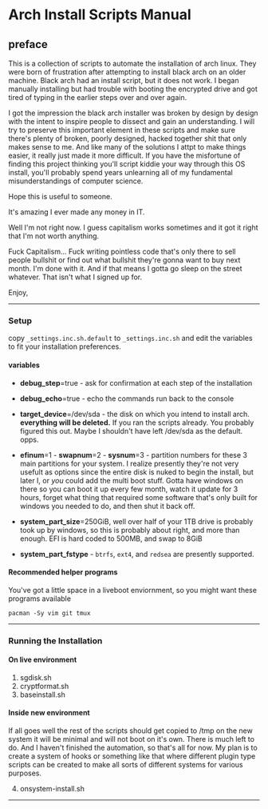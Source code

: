 # Arch Install Scripts Manual

## preface

This is a collection of scripts to automate the installation of arch linux. They were born of frustration after attempting to install black arch on an older machine. Black arch had an install script, but it does not work. I began manually installing but had trouble with booting the encrypted drive and got tired of typing in the earlier steps over and over again.

I got the impression the black arch installer was broken by design
by design with the intent to inspire people to dissect and gain an understanding. I will try to preserve this important element in these scripts and make sure there's plenty of broken, poorly designed, hacked together shit that only makes sense to me. And like many of the solutions I attpt to make things easier, it really just made it more difficult. If you have the misfortune of finding this project thinking you'll script kiddie your way through this OS install, you'll probably spend years unlearning all of my fundamental misunderstandings of computer science.

Hope this is useful to someone.

It's amazing I ever made any money in IT.

Well I'm not right now. I guess capitalism works sometimes and it got it right that I'm not worth anything.

Fuck Capitalism... Fuck writing pointless code that's only there to sell people bullshit or find out what bullshit they're gonna want to buy next month. I'm done with it. And if that means I gotta go sleep on the street
whatever. That isn't what I signed up for.

Enjoy, 




---
### Setup
copy `_settings.inc.sh.default` to `_settings.inc.sh` and edit the variables
to fit your installation preferences.

#### variables
* **debug_step**=true - ask for confirmation at each step of the installation
* **debug_echo**=true - echo the commands run back to the console

* **target_device**=/dev/sda - the disk on which you intend to install arch. **everything will be
 deleted.** If you ran the scripts already. You probably figured this out. Maybe I
 shouldn't have left /dev/sda as the default. opps.

* **efinum**=1 - **swapnum**=2 - **sysnum**=3 - partition numbers for these 3 main partitions for
  your system. I realize presently they're not very usefult as options since the
  entire disk is nuked to begin the install, but later I, or *you* could add the
  multi boot stuff. Gotta have windows on there so you can boot it up every few
  month, watch it update for 3 hours, forget what thing that required some software
  that's only built for windows you needed to do, and then shut it back off.

* **system_part_size**=250GiB, well over half of your 1TB drive is probably took up
 by windows, so this is probably about right, and more than enough. EFI is hard coded
 to 500MB, and swap to 8GiB

* **system_part_fstype** - `btrfs`, `ext4`, and `redsea` are presently supported.

#### Recommended helper programs
You've got a little space in a liveboot enviornment, so you might want these programs
available

`pacman -Sy vim git tmux`

---

### Running the Installation

#### On live environment

  1) sgdisk.sh
  2) cryptformat.sh
  3) baseinstall.sh

#### Inside new environment
If all goes well the rest of the scripts should get copied to /tmp on the new
system it will be minimal and will not boot on it's own. There is much left to do.
And I haven't finished the automation, so that's all for now. My plan is to create a
system of hooks or something like that where different plugin type scripts can be
created to make all sorts of different systems for various purposes.

  4) onsystem-install.sh
---
